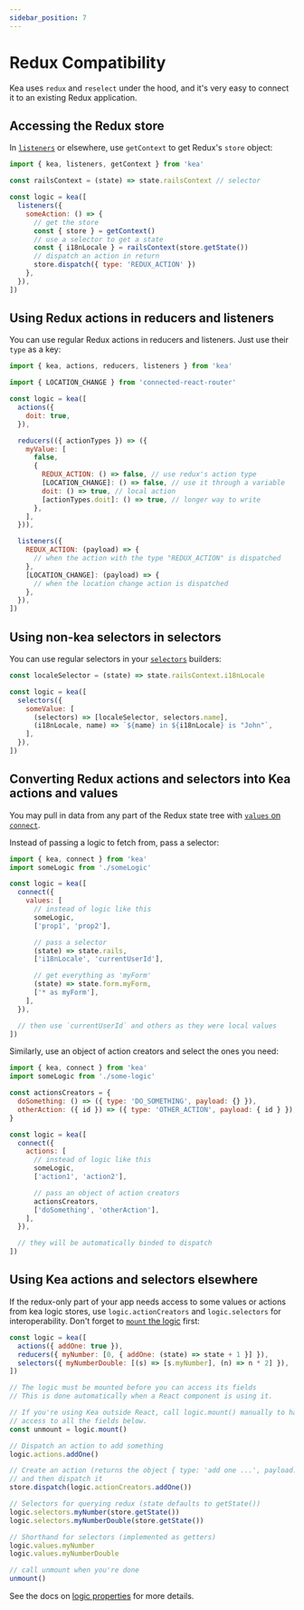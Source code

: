 ```yaml
---
sidebar_position: 7
---
```


# Redux Compatibility

Kea uses `redux` and `reselect` under the hood, and it's very easy to connect it to an existing Redux application.

## Accessing the Redux store

In [`listeners`](/docs/core/listeners) or elsewhere, use `getContext` to get Redux's `store` object:

```javascript
import { kea, listeners, getContext } from 'kea'

const railsContext = (state) => state.railsContext // selector

const logic = kea([
  listeners({
    someAction: () => {
      // get the store
      const { store } = getContext()
      // use a selector to get a state
      const { i18nLocale } = railsContext(store.getState())
      // dispatch an action in return
      store.dispatch({ type: 'REDUX_ACTION' })
    },
  }),
])
```

## Using Redux actions in reducers and listeners

You can use regular Redux actions in reducers and listeners. Just use their `type` as a key:

```javascript
import { kea, actions, reducers, listeners } from 'kea'

import { LOCATION_CHANGE } from 'connected-react-router'

const logic = kea([
  actions({
    doit: true,
  }),

  reducers(({ actionTypes }) => ({
    myValue: [
      false,
      {
        REDUX_ACTION: () => false, // use redux's action type
        [LOCATION_CHANGE]: () => false, // use it through a variable
        doit: () => true, // local action
        [actionTypes.doit]: () => true, // longer way to write
      },
    ],
  })),

  listeners({
    REDUX_ACTION: (payload) => {
      // when the action with the type "REDUX_ACTION" is dispatched
    },
    [LOCATION_CHANGE]: (payload) => {
      // when the location change action is dispatched
    },
  }),
])
```

## Using non-kea selectors in selectors

You can use regular selectors in your [`selectors`](/docs/core/selectors) builders:

```javascript
const localeSelector = (state) => state.railsContext.i18nLocale

const logic = kea([
  selectors({
    someValue: [
      (selectors) => [localeSelector, selectors.name],
      (i18nLocale, name) => `${name} in ${i18nLocale} is "John"`,
    ],
  }),
])
```

## Converting Redux actions and selectors into Kea actions and values

You may pull in data from any part of the Redux state tree with [`values` on `connect`](/docs/meta/connect#directly-to-values-with-connect-values--).

Instead of passing a logic to fetch from, pass a selector:

```javascript
import { kea, connect } from 'kea'
import someLogic from './someLogic'

const logic = kea([
  connect({
    values: [
      // instead of logic like this
      someLogic,
      ['prop1', 'prop2'],

      // pass a selector
      (state) => state.rails,
      ['i18nLocale', 'currentUserId'],

      // get everything as 'myForm'
      (state) => state.form.myForm,
      ['* as myForm'],
    ],
  }),

  // then use `currentUserId` and others as they were local values
])
```

Similarly, use an object of action creators and select the ones you need:

```javascript
import { kea, connect } from 'kea'
import someLogic from './some-logic'

const actionsCreators = {
  doSomething: () => ({ type: 'DO_SOMETHING', payload: {} }),
  otherAction: ({ id }) => ({ type: 'OTHER_ACTION', payload: { id } }),
}

const logic = kea([
  connect({
    actions: [
      // instead of logic like this
      someLogic,
      ['action1', 'action2'],

      // pass an object of action creators
      actionsCreators,
      ['doSomething', 'otherAction'],
    ],
  }),

  // they will be automatically binded to dispatch
])
```

## Using Kea actions and selectors elsewhere

If the redux-only part of your app needs access to some values or actions from kea logic stores,
use `logic.actionCreators` and `logic.selectors` for interoperability. Don't forget to [`mount` the logic](/docs/meta/logic#lifecycles) first:

```javascript
const logic = kea([
  actions({ addOne: true }),
  reducers({ myNumber: [0, { addOne: (state) => state + 1 }] }),
  selectors({ myNumberDouble: [(s) => [s.myNumber], (n) => n * 2] }),
])

// The logic must be mounted before you can access its fields
// This is done automatically when a React component is using it.

// If you're using Kea outside React, call logic.mount() manually to have
// access to all the fields below.
const unmount = logic.mount()

// Dispatch an action to add something
logic.actions.addOne()

// Create an action (returns the object { type: 'add one ...', payload: {} })
// and then dispatch it
store.dispatch(logic.actionCreators.addOne())

// Selectors for querying redux (state defaults to getState())
logic.selectors.myNumber(store.getState())
logic.selectors.myNumberDouble(store.getState())

// Shorthand for selectors (implemented as getters)
logic.values.myNumber
logic.values.myNumberDouble

// call unmount when you're done
unmount()
```

See the docs on [logic properties](/docs/meta/logic#properties) for more details.
